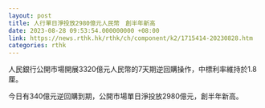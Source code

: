 ```yaml
---
layout: post
title: 人行單日淨投放2980億元人民幣　創半年新高
date: 2023-08-28 09:53:54.000000000 +08:00
link: https://news.rthk.hk/rthk/ch/component/k2/1715414-20230828.htm
categories: rthk
---
```


人民銀行公開市場開展3320億元人民幣的7天期逆回購操作，中標利率維持於1.8厘。

今日有340億元逆回購到期，公開市場單日淨投放2980億元，創半年新高。
